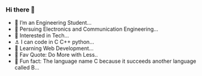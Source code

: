 ### Hi there 👋

- 🔭 I’m an Engineering Student...
- 🌱 Persuing Electronics and Communication Engineering...
- 👯 Interested in Tech...
- ⚓ I can code in C C++ python...
- 💬 Learning Web Development...
- 🎐  Fav Quote: Do More with Less..
- 🎠  Fun fact: The language name C because it succeeds another language called B...

